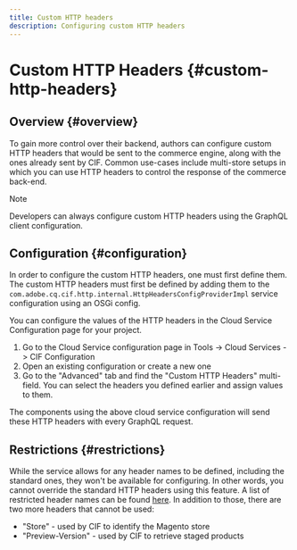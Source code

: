 ```yaml
---
title: Custom HTTP headers
description: Configuring custom HTTP headers
---
```


# Custom HTTP Headers {#custom-http-headers}

## Overview {#overview}

To gain more control over their backend, authors can configure custom HTTP headers that would be sent to the commerce engine, along with the ones already sent by CIF. Common use-cases include multi-store setups in which you can use HTTP headers to control the response of the commerce back-end.

>[!NOTE]
>
>Developers can always configure custom HTTP headers using the GraphQL client configuration.
>

## Configuration {#configuration}

In order to configure the custom HTTP headers, one must first define them. The custom HTTP headers must first be defined by adding them to the `com.adobe.cq.cif.http.internal.HttpHeadersConfigProviderImpl` service configuration using an OSGi config.

You can configure the values of the HTTP headers in the Cloud Service Configuration page for your project.

1. Go to the Cloud Service configuration page in Tools -> Cloud Services -> CIF Configuration
1. Open an existing configuration or create a new one
1. Go to the "Advanced" tab and find the "Custom HTTP Headers" multi-field. You can select the headers you defined earlier and assign values to them.

The components using the above cloud service configuration will send these HTTP headers with every GraphQL request.

## Restrictions {#restrictions}

While the service allows for any header names to be defined, including the standard ones, they won't be available for configuring. In other words, you cannot override the standard HTTP headers using this feature. A list of restricted header names can be found [here](https://developer.mozilla.org/en-US/docs/Web/HTTP/Headers). In addition to those, there are two more headers that cannot be used:

* "Store" - used by CIF to identify the Magento store
* "Preview-Version" - used by CIF to retrieve staged products
